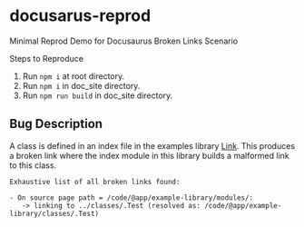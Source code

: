 # docusarus-reprod
Minimal Reprod Demo for Docusaurus Broken Links Scenario 

Steps to Reproduce 

1. Run `npm i` at root directory. 
2. Run `npm i` in doc_site directory. 
3. Run `npm run build` in doc_site directory. 


## Bug Description 

A class is defined in an index file in the examples library [Link](https://github.com/rbala19/docusarus-reprod/blob/main/libs/examples/basic/src/index.ts). 
This produces a broken link where the index module in this library builds a malformed link to this class. 

```
Exhaustive list of all broken links found:

- On source page path = /code/@app/example-library/modules/:
   -> linking to ../classes/.Test (resolved as: /code/@app/example-library/classes/.Test)
```
